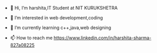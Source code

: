 - 👋 Hi, I’m harshita,IT Student at NIT KURUKSHETRA
- 👀 I’m interested in web development,coding
- 🌱 I’m currently learning c++,java,web designing

- 📫 How to reach me https://www.linkedin.com/in/harshita-sharma-827a08225

<!---
harshi0506/harshi0506 is a ✨ special ✨ repository because its `README.md` (this file) appears on your GitHub profile.
You can click the Preview link to take a look at your changes.
--->
